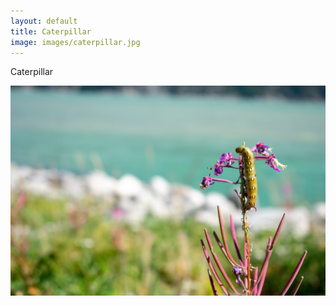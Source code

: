 ```yaml
---
layout: default
title: Caterpillar
image: images/caterpillar.jpg
---
```

Caterpillar

![caterpillar photo 1](images/caterpillar.jpg)

